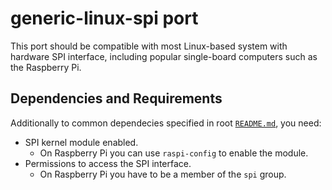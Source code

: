 # generic-linux-spi port
This port should be compatible with most Linux-based system with hardware SPI interface, including
popular single-board computers such as the Raspberry Pi.

## Dependencies and Requirements
Additionally to common dependecies specified in root [`README.md`](../README.md), you need:

* SPI kernel module enabled.
    * On Raspberry Pi you can use `raspi-config` to enable the module.
* Permissions to access the SPI interface.
    * On Raspberry Pi you have to be a member of the `spi` group.
